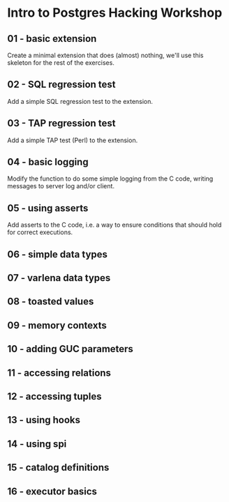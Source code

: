 # Intro to Postgres Hacking Workshop

## 01 - basic extension

Create a minimal extension that does (almost) nothing, we'll use this
skeleton for the rest of the exercises.


## 02 - SQL regression test

Add a simple SQL regression test to the extension.


## 03 - TAP regression test

Add a simple TAP test (Perl) to the extension.


## 04 - basic logging

Modify the function to do some simple logging from the C code, writing
messages to server log and/or client.


## 05 - using asserts

Add asserts to the C code, i.e. a way to ensure conditions that should
hold for correct executions.


## 06 - simple data types



## 07 - varlena data types

## 08 - toasted values

## 09 - memory contexts

## 10 - adding GUC parameters

## 11 - accessing relations

## 12 - accessing tuples

## 13 - using hooks

## 14 - using spi

## 15 - catalog definitions

## 16 - executor basics
